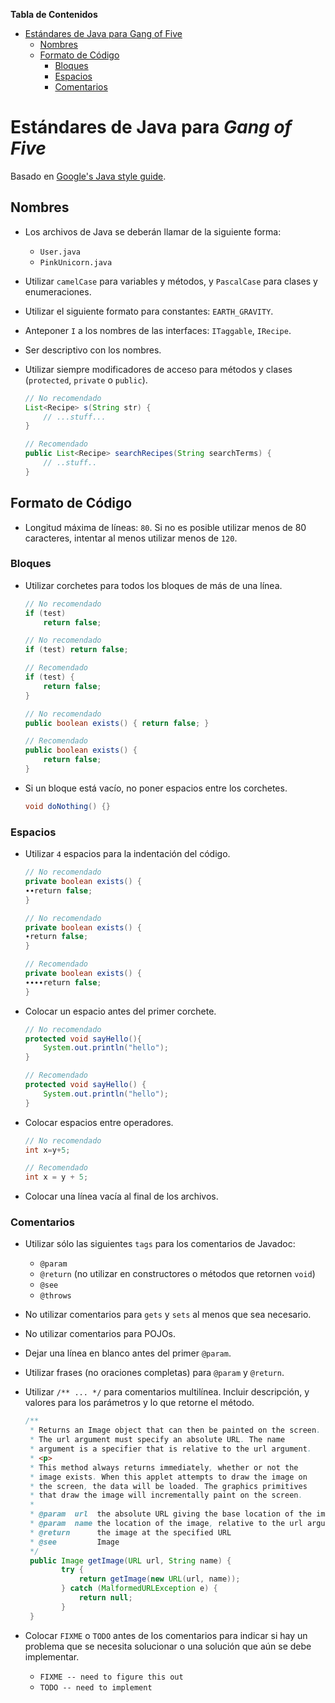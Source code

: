**Tabla de Contenidos**

- [Estándares de Java para Gang of Five](#est%C3%A1ndares-de-java-para-gang-of-five)
	- [Nombres](#nombres)
	- [Formato de Código](#formato-de-c%C3%B3digo)
		- [Bloques](#bloques)
		- [Espacios](#espacios)
		- [Comentarios](#comentarios)

# Estándares de Java para *Gang of Five*

Basado en [Google's Java style guide](http://google-styleguide.googlecode.com/svn/trunk/javaguide.html).

## Nombres
 - Los archivos de Java se deberán llamar de la siguiente forma:
   - `User.java`
   - `PinkUnicorn.java`
 - Utilizar `camelCase` para variables y métodos, y `PascalCase` para clases y enumeraciones.
 - Utilizar el siguiente formato para constantes: `EARTH_GRAVITY`.
 - Anteponer `I` a los nombres de las interfaces: `ITaggable`, `IRecipe`.
 - Ser descriptivo con los nombres.
 - Utilizar siempre modificadores de acceso para métodos y clases (`protected`, `private` o `public`).

    ~~~java
    // No recomendado
    List<Recipe> s(String str) {
        // ...stuff...
    }

    // Recomendado
    public List<Recipe> searchRecipes(String searchTerms) {
        // ..stuff..
    }
    ~~~

## Formato de Código
 - Longitud máxima de líneas: `80`. Si no es posible utilizar menos de 80 caracteres, intentar
   al menos utilizar menos de `120`.

### Bloques
 - Utilizar corchetes para todos los bloques de más de una línea.

    ~~~java
    // No recomendado
    if (test)
        return false;

    // No recomendado
    if (test) return false;

    // Recomendado
    if (test) {
        return false;
    }

    // No recomendado
    public boolean exists() { return false; }

    // Recomendado
    public boolean exists() {
        return false;
    }
    ~~~
 - Si un bloque está vacío, no poner espacios entre los corchetes.

    ~~~java
    void doNothing() {}
    ~~~

### Espacios
 - Utilizar `4` espacios para la indentación del código.

    ~~~java
    // No recomendado
    private boolean exists() {
    ∙∙return false;
    }

    // No recomendado
    private boolean exists() {
    ∙return false;
    }

    // Recomendado
    private boolean exists() {
    ∙∙∙∙return false;
    }
    ~~~

 - Colocar un espacio antes del primer corchete.

    ~~~java
    // No recomendado
    protected void sayHello(){
        System.out.println("hello");
    }

    // Recomendado
    protected void sayHello() {
        System.out.println("hello");
    }
    ~~~

 - Colocar espacios entre operadores.

    ~~~java
    // No recomendado
    int x=y+5;

    // Recomendado
    int x = y + 5;
    ~~~

 - Colocar una línea vacía al final de los archivos.

### Comentarios

 - Utilizar sólo las siguientes `tags` para los comentarios de Javadoc:
   - `@param`
   - `@return` (no utilizar en constructores o métodos que retornen `void`)
   - `@see`
   - `@throws`

 - No utilizar comentarios para `gets` y `sets` al menos que sea necesario.
 - No utilizar comentarios para POJOs.
 - Dejar una línea en blanco antes del primer `@param`.
 - Utilizar frases (no oraciones completas) para `@param` y `@return`.

 - Utilizar `/** ... */` para comentarios multilínea. Incluir descripción, y valores para
   los parámetros y lo que retorne el método.

    ~~~java
    /**
     * Returns an Image object that can then be painted on the screen. 
     * The url argument must specify an absolute URL. The name
     * argument is a specifier that is relative to the url argument. 
     * <p>
     * This method always returns immediately, whether or not the 
     * image exists. When this applet attempts to draw the image on
     * the screen, the data will be loaded. The graphics primitives 
     * that draw the image will incrementally paint on the screen. 
     *
     * @param  url  the absolute URL giving the base location of the image
     * @param  name the location of the image, relative to the url argument
     * @return      the image at the specified URL
     * @see         Image
     */
     public Image getImage(URL url, String name) {
            try {
                return getImage(new URL(url, name));
            } catch (MalformedURLException e) {
                return null;
            }
     }
    ~~~

 - Colocar `FIXME` o `TODO` antes de los comentarios para indicar si hay un problema
   que se necesita solucionar o una solución que aún se debe implementar.
   - `FIXME -- need to figure this out`
   - `TODO -- need to implement`
